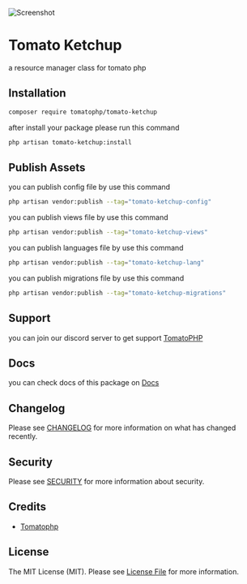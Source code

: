 ![Screenshot](https://github.com/tomatophp/tomato-ketchup/blob/master/art/screenshot.png)

# Tomato Ketchup

a resource manager class for tomato php

## Installation

```bash
composer require tomatophp/tomato-ketchup
```
after install your package please run this command

```bash
php artisan tomato-ketchup:install
```

## Publish Assets

you can publish config file by use this command

```bash
php artisan vendor:publish --tag="tomato-ketchup-config"
```

you can publish views file by use this command

```bash
php artisan vendor:publish --tag="tomato-ketchup-views"
```

you can publish languages file by use this command

```bash
php artisan vendor:publish --tag="tomato-ketchup-lang"
```

you can publish migrations file by use this command

```bash
php artisan vendor:publish --tag="tomato-ketchup-migrations"
```

## Support

you can join our discord server to get support [TomatoPHP](https://discord.gg/Xqmt35Uh)

## Docs

you can check docs of this package on [Docs](https://docs.tomatophp.com/plugins/tomato-ketchup)

## Changelog

Please see [CHANGELOG](CHANGELOG.md) for more information on what has changed recently.

## Security

Please see [SECURITY](SECURITY.md) for more information about security.

## Credits

- [Tomatophp](mailto:info@3x1.io)

## License

The MIT License (MIT). Please see [License File](LICENSE.md) for more information.

